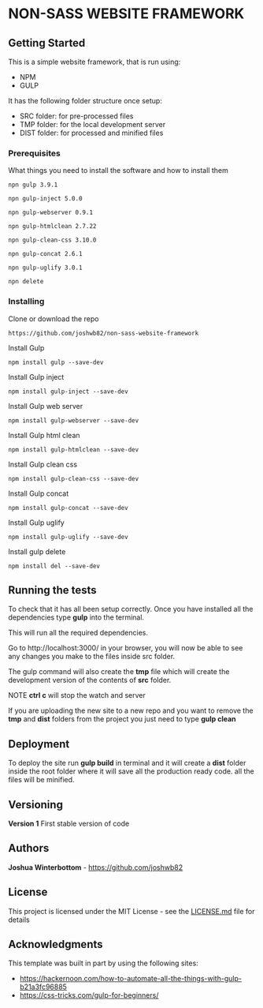 # NON-SASS WEBSITE FRAMEWORK



## Getting Started

This is a simple website framework, that is run using: 
* NPM 
* GULP

It has the following folder structure once setup:

* SRC folder: for pre-processed files 
* TMP folder: for the local development server
* DIST folder: for processed and minified files


### Prerequisites

What things you need to install the software and how to install them

```
npn gulp 3.9.1
```

```
npn gulp-inject 5.0.0
```

```
npn gulp-webserver 0.9.1
```

```
npn gulp-htmlclean 2.7.22
```

```
npn gulp-clean-css 3.10.0
```

```
npn gulp-concat 2.6.1
```

```
npn gulp-uglify 3.0.1
```

```
npn delete
```


### Installing

Clone or download the repo

```
https://github.com/joshwb82/non-sass-website-framework
```

Install Gulp

```
npm install gulp --save-dev
```

Install Gulp inject

```
npm install gulp-inject --save-dev
```

Install Gulp web server

```
npm install gulp-webserver --save-dev
```

Install Gulp html clean

```
npm install gulp-htmlclean --save-dev
```

Install Gulp clean css

```
npm install gulp-clean-css --save-dev
```

Install Gulp concat

```
npm install gulp-concat --save-dev
```

Install Gulp uglify

```
npm install gulp-uglify --save-dev
```

Install gulp delete

```
npm install del --save-dev
```

## Running the tests

To check that it has all been setup correctly. Once you have installed all the dependencies type **gulp** into the terminal.

This will run all the required dependencies.

Go to http://localhost:3000/ in your browser, you will now be able to see any changes you make to the files inside src folder.

The gulp command will also create the **tmp** file which will create the development version of the contents of **src** folder.

NOTE
**ctrl c** will stop the watch and server

If you are uploading the new site to a new repo and you want to remove the **tmp** and **dist** folders from the project you just need to type **gulp clean**  


## Deployment

To deploy the site run **gulp build** in terminal and it will create a **dist** folder inside the root folder where it will save all the production ready code. all the files will be minified.


## Versioning

**Version 1**
First stable version of code


## Authors

**Joshua Winterbottom** - https://github.com/joshwb82


## License

This project is licensed under the MIT License - see the [LICENSE.md](LICENSE.md) file for details


## Acknowledgments

This template was built in part by using the following sites:
* https://hackernoon.com/how-to-automate-all-the-things-with-gulp-b21a3fc96885
* https://css-tricks.com/gulp-for-beginners/  

